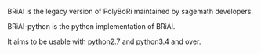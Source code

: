 BRiAl is the legacy version of PolyBoRi maintained by sagemath developers.

BRiAl-python is the python implementation of BRiAl.

It aims to be usable with python2.7 and python3.4 and over.
